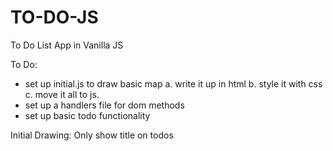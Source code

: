 # TO-DO-JS
To Do List App in Vanilla JS


To Do:
- set up initial.js to draw basic map 
    a. write it up in html
    b. style it with css
    c. move it all to js.
- set up a handlers file for dom methods
- set up basic todo functionality

Initial Drawing:
Only show title on todos